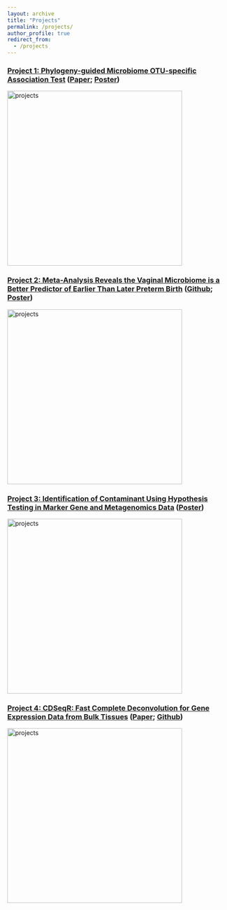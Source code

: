 ```yaml
---
layout: archive
title: "Projects"
permalink: /projects/
author_profile: true
redirect_from:
  - /projects
---
```


### [Project 1: Phylogeny-guided Microbiome OTU-specific Association Test](http://hczdavid.github.io/projects/project1) ([Paper](https://microbiomejournal.biomedcentral.com/articles/10.1186/s40168-022-01266-3); [Poster](http://hczdavid.github.io/files/JSM_post.pdf))

<img src="http://hczdavid.github.io/images/project1.png" alt="projects" width="400"/>

### [Project 2: Meta-Analysis Reveals the Vaginal Microbiome is a Better Predictor of Earlier Than Later Preterm Birth](http://hczdavid.github.io/projects/project2) ([Github](https://github.com/hczdavid/metaManuscript); [Poster](http://hczdavid.github.io/files/symposium.pdf))

<img src="http://hczdavid.github.io/images/sum_plot.png" alt="projects" width="400"/>


### [Project 3: Identification of Contaminant Using Hypothesis Testing in Marker Gene and Metagenomics Data](http://hczdavid.github.io/projects/project3) ([Poster](http://hczdavid.github.io/files/tcontam.pdf))

<img src="http://hczdavid.github.io/images/tcontam.png" alt="projects" width="400"/>


### [Project 4: CDSeqR: Fast Complete Deconvolution for Gene Expression Data from Bulk Tissues](http://hczdavid.github.io/projects/project4) ([Paper](https://bmcbioinformatics.biomedcentral.com/articles/10.1186/s12859-021-04186-5); [Github](https://github.com/hczdavid/CDSeq))

<img src="http://hczdavid.github.io/images/cdseq.png" alt="projects" width="400"/>



